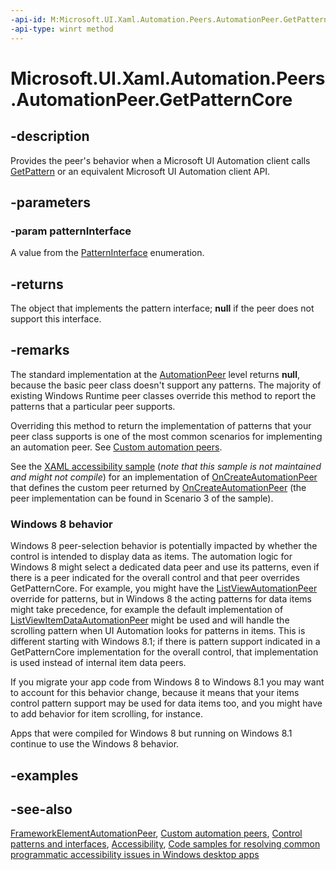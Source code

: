 ```yaml
---
-api-id: M:Microsoft.UI.Xaml.Automation.Peers.AutomationPeer.GetPatternCore(Microsoft.UI.Xaml.Automation.Peers.PatternInterface)
-api-type: winrt method
---
```


<!-- Method syntax
virtual protected object GetPatternCore(Windows.UI.Xaml.Automation.Peers.PatternInterface patternInterface)
-->

# Microsoft.UI.Xaml.Automation.Peers.AutomationPeer.GetPatternCore

## -description

Provides the peer's behavior when a Microsoft UI Automation client calls [GetPattern](automationpeer_getpattern_1700082720.md) or an equivalent Microsoft UI Automation client API.

## -parameters

### -param patternInterface

A value from the [PatternInterface](patterninterface.md) enumeration.

## -returns

The object that implements the pattern interface; **null** if the peer does not support this interface.

## -remarks

The standard implementation at the [AutomationPeer](automationpeer.md) level returns **null**, because the basic peer class doesn't support any patterns. The majority of existing Windows Runtime peer classes override this method to report the patterns that a particular peer supports.

Overriding this method to return the implementation of patterns that your peer class supports is one of the most common scenarios for implementing an automation peer. See [Custom automation peers](/windows/uwp/accessibility/custom-automation-peers).

See the [XAML accessibility sample](https://github.com/microsoftarchive/msdn-code-gallery-microsoft/tree/411c271e537727d737a53fa2cbe99eaecac00cc0/Official%20Windows%20Platform%20Sample/XAML%20accessibility%20sample) (*note that this sample is not maintained and might not compile*) for an implementation of [OnCreateAutomationPeer](../microsoft.ui.xaml/uielement_oncreateautomationpeer_1478162674.md) that defines the custom peer returned by [OnCreateAutomationPeer](../microsoft.ui.xaml/uielement_oncreateautomationpeer_1478162674.md) (the peer implementation can be found in Scenario 3 of the sample).

### Windows 8 behavior

Windows 8 peer-selection behavior is potentially impacted by whether the control is intended to display data as items. The automation logic for Windows 8 might select a dedicated data peer and use its patterns, even if there is a peer indicated for the overall control and that peer overrides GetPatternCore. For example, you might have the [ListViewAutomationPeer](listviewautomationpeer.md) override for patterns, but in Windows 8 the acting patterns for data items might take precedence, for example the default implementation of [ListViewItemDataAutomationPeer](listviewitemdataautomationpeer.md) might be used and will handle the scrolling pattern when UI Automation looks for patterns in items. This is different starting with Windows 8.1; if there is pattern support indicated in a GetPatternCore implementation for the overall control, that implementation is used instead of internal item data peers.

If you migrate your app code from Windows 8 to Windows 8.1 you may want to account for this behavior change, because it means that your items control pattern support may be used for data items too, and you might have to add behavior for item scrolling, for instance.

Apps that were compiled for Windows 8 but running on Windows 8.1 continue to use the Windows 8 behavior.

## -examples

## -see-also

[FrameworkElementAutomationPeer](frameworkelementautomationpeer.md), [Custom automation peers](/windows/uwp/accessibility/custom-automation-peers), [Control patterns and interfaces](/windows/uwp/accessibility/control-patterns-and-interfaces), [Accessibility](/windows/uwp/accessibility/accessibility), [Code samples for resolving common programmatic accessibility issues in Windows desktop apps](/accessibility-tools-docs/)
